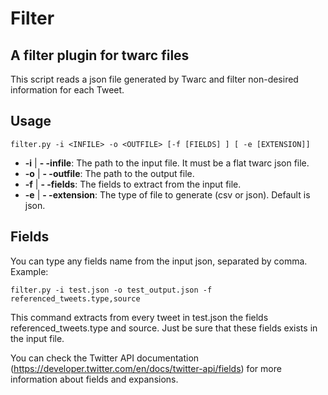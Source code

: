 # Filter
## A filter plugin for twarc files

This script reads a json file generated by Twarc and filter non-desired information for each Tweet.

## Usage

`filter.py -i <INFILE> -o <OUTFILE> [-f [FIELDS] ] [ -e [EXTENSION]]`

* **-i** | **- -infile**: The path to the input file. It must be a flat twarc json file.
* **-o** | **- -outfile**: The path to the output file.
* **-f** | **- -fields**: The fields to extract from the input file.
* **-e** | **- -extension**: The type of file to generate (csv or json). Default is json.
 
## Fields

You can type any fields name from the input json, separated by comma. Example:

`filter.py -i test.json -o test_output.json -f referenced_tweets.type,source`

This command extracts from every tweet in test.json the fields referenced_tweets.type and source.
Just be sure that these fields exists in the input file.

You can check the Twitter API documentation (https://developer.twitter.com/en/docs/twitter-api/fields) for
more information about fields and expansions.
